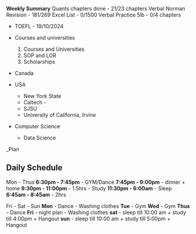
**Weekly Summary**
Quants chapters done - 21/23 chapters
Verbal Norman Revision - 181/269
Excel List - 0/1500
Verbal Practice 5lb - 0/4 chapters 

- TOEFL - 19/10/2024
- Courses and universities
	1. Courses and Universities
	2. SOP and LOR
	3. Scholarships

- Canada
- USA
	- New York State
	- Caltech - 
	- SJSU
	- University of California, Irvine
- Computer Science 
	- Data Science 

_Plan
## Daily Schedule 

Mon - Thus
**6:30pm - 7:45pm** - GYM/Dance
**7:45pm - 9:00pm** - dinner + home
**9:30pm - 11:00pm** - 1.5hrs - Study
**11:30pm - 6:00am** - Sleep
**6:45am - 8:45am** - 2hrs 

Fri - Sat - Sun
**Mon** - Dance - Washing clothes
**Tue** - Gym
**Wed** - Gym
**Thus** - Dance
**Fri** - night plan  - Washing clothes
**sat** - sleep till 10:00 am + study till 4:00pm + Hangout
**sun** - sleep till 10:00 am + study till 5:00pm + Hangout 
